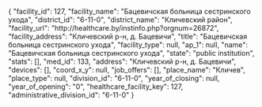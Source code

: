 {
    "facility_id": 127,
    "facility_name": "Бацевичская больница сестринского ухода",
    "district_id": "6-11-0",
    "district_name": "Кличевский район",
    "facility_url": "http:\/\/healthcare.by\/instinfo.php?orgnum=26872",
    "facility_address": "Кличевский р-н, д. Бацевичи",
    "title": "Бацевичская больница сестринского ухода",
    "facility_type": null,
    "ap_1": null,
    "name": "Бацевичская больница сестринского ухода",
    "state": "public institution",
    "stats": [],
    "med_id": 133,
    "address": "Кличевский р-н, д. Бацевичи",
    "devices": [],
    "coord_x_y": null,
    "job_offers": [],
    "place_name": "Кличев",
    "place_type": null,
    "division_id": "6-11-0",
    "year_of_closing": null,
    "year_of_opening": "0",
    "healthcare_facility_key": 127,
    "administrative_division_id": "6-11-0"
}